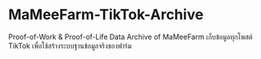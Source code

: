 # MaMeeFarm-TikTok-Archive
Proof-of-Work &amp; Proof-of-Life Data Archive of MaMeeFarm เก็บข้อมูลทุกโพสต์ TikTok เพื่อใช้สร้างระบบฐานข้อมูลจริงของฟาร์ม
